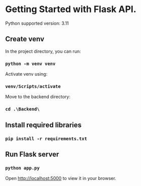 # Getting Started with Flask API.

Python supported version: 3.11

## Create venv

In the project directory, you can run:

### `python -m venv venv`

Activate venv using:

### `venv/Scripts/activate`

Move to the backend directory:

### `cd .\Backend\`

## Install required libraries

### `pip install -r requirements.txt`

## Run Flask server

### `python app.py`

Open [http://localhost:5000](http://localhost:5000) to view it in your browser.